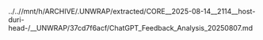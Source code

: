 ../..//mnt/h/ARCHIVE/.UNWRAP/extracted/CORE__2025-08-14__2114__host-duri-head-/__UNWRAP/37cd7f6acf/ChatGPT_Feedback_Analysis_20250807.md